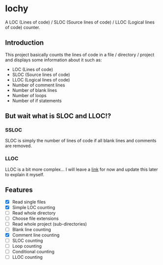 # lochy
A LOC (Lines of code) / SLOC (Source lines of code) / LLOC (Logical lines of code) counter.

## Introduction
This project basically counts the lines of code in a file / directory / project and displays some information about it such as:
- LOC (Lines of code)
- SLOC (Source lines of code)
- LLOC (Logical lines of code)
- Number of comment lines
- Number of blank lines
- Number of loops
- Number of if statements

## But wait what is SLOC and LLOC!?
### SSLOC
SLOC is simply the number of lines of code if all blank lines and comments are removed.
### LLOC
LLOC is a bit more complex... I will leave a [link](https://blog.ndepend.com/how-measure-lines-code-lets-count-ways/#:~:text=Source%20lines%20of%20code%E2%80%94the,as%20more%20than%20one%20statement) for now and update this later to explain it myself.

## Features
- [x] Read single files
- [x] Simple LOC counting
- [ ] Read whole directory
- [ ] Choose file extensions
- [ ] Read whole project (sub-directories)
- [ ] Blank line counting
- [x] Comment line counting
- [ ] SLOC counting
- [ ] Loop counting
- [ ] Conditional counting
- [ ] LLOC counting
